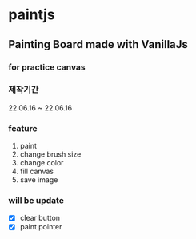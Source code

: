# paintjs
## Painting Board made with VanillaJs

### for practice canvas

### 제작기간 
22.06.16 ~ 22.06.16

### feature
1. paint
2. change brush size
3. change color
4. fill canvas
5. save image


### will be update

- [x] clear button
- [x] paint pointer
